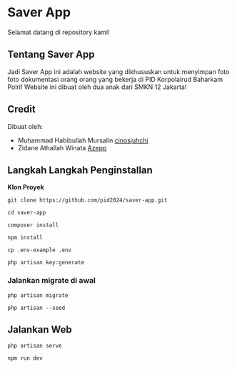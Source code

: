 # Saver App
Selamat datang di repository kami!

## Tentang Saver App
Jadi Saver App ini adalah website yang dikhususkan untuk menyimpan foto foto dokumentasi orang orang yang bekerja di PID Korpolairud Baharkam Polri!
Website ini dibuat oleh dua anak dari SMKN 12 Jakarta!

## Credit
Dibuat oleh: 
- Muhammad Habibullah Mursalin [cinosjuhchi](https://github.com/cinosjuhchi)
- Zidane Athallah Winata [Azepp](https://github.com/Azepp)

## Langkah Langkah Penginstallan

**Klon Proyek**

```shell
git clone https://github.com/pid2024/saver-app.git
```

```shell
cd saver-app
```

```shell
composer install
```

```shell
npm install
```

```shell
cp .env-example .env
```

```shell
php artisan key:generate
```

### Jalankan migrate di awal

```shell
php artisan migrate
```

```shell
php artisan --seed
```

## Jalankan Web 

```shell
php artisan serve
```

```shell
npm run dev
```